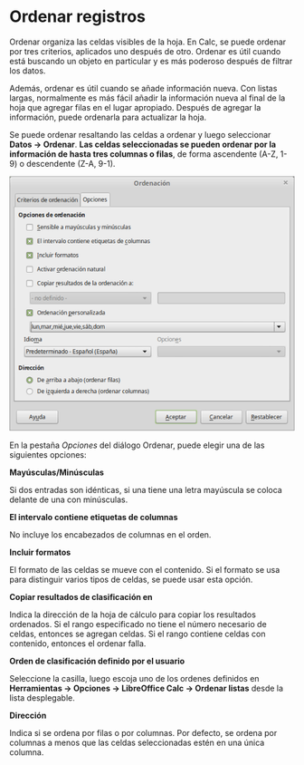 
# Ordenar registros



Ordenar organiza las celdas visibles de la hoja. En Calc, se puede ordenar por tres criterios, aplicados uno después de otro. Ordenar es útil cuando está buscando un objeto en particular y es más poderoso después de filtrar los datos.

Además, ordenar es útil cuando se añade información nueva. Con listas largas, normalmente es más fácil añadir la información nueva al final de la hoja que agregar filas en el lugar apropiado. Después de agregar la información, puede ordenarla para actualizar la hoja.

Se puede ordenar resaltando las celdas a ordenar y luego seleccionar **Datos ****→**** Ordenar**. **Las celdas seleccionadas se pueden ordenar por la información de hasta tres columnas o filas**, de forma ascendente (A-Z, 1-9) o descendente (Z-A, 9-1).

![](https://raw.githubusercontent.com/catedu/libreOffice-la-suite-ofimatica-libre/master/img/Ordenacion_315.png)

En la pestaña *Opciones* del diálogo Ordenar, puede elegir una de las siguientes opciones:

**Mayúsculas/Minúsculas**

Si dos entradas son idénticas, si una tiene una letra mayúscula se coloca delante de una con minúsculas.

**El intervalo contiene etiquetas de columnas**

No incluye los encabezados de columnas en el orden.

**Incluir formatos**

El formato de las celdas se mueve con el contenido. Si el formato se usa para distinguir varios tipos de celdas, se puede usar esta opción.

**Copiar resultados de clasificación en**

Indica la dirección de la hoja de cálculo para copiar los resultados ordenados. Si el rango especificado no tiene el número necesario de celdas, entonces se agregan celdas. Si el rango contiene celdas con contenido, entonces el ordenar falla.

**Orden de clasificación definido por el usuario**

Seleccione la casilla, luego escoja uno de los ordenes definidos en **Herramientas ****→**** Opciones ****→**** LibreOffice Calc ****→**** Ordenar listas** desde la lista desplegable.

**Dirección**

Indica si se ordena por filas o por columnas. Por defecto, se ordena por columnas a menos que las celdas seleccionadas estén en una única columna.

 

